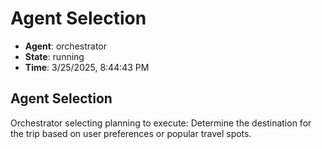 # Agent Selection

- **Agent**: orchestrator
- **State**: running
- **Time**: 3/25/2025, 8:44:43 PM

## Agent Selection

Orchestrator selecting planning to execute: Determine the destination for the trip based on user preferences or popular travel spots.

